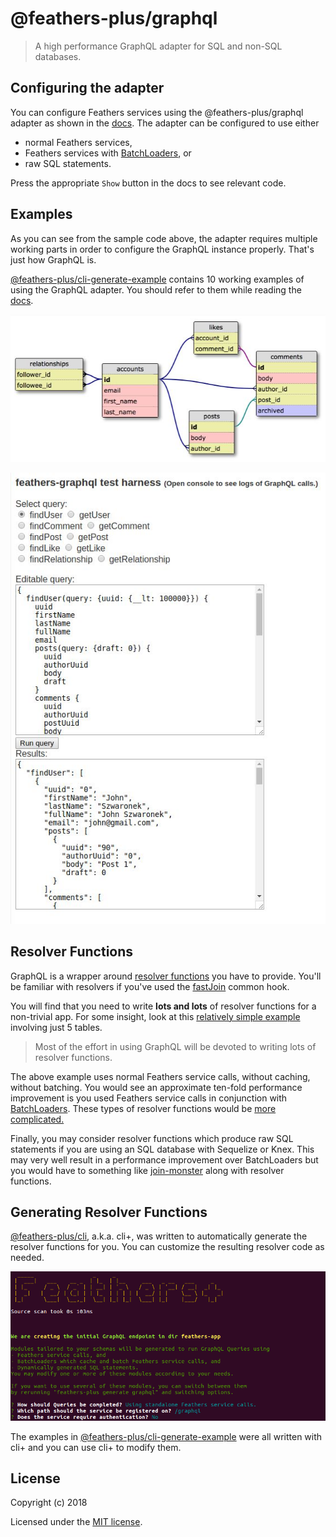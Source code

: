 # @feathers-plus/graphql

> A high performance GraphQL adapter for SQL and non-SQL databases.

## Configuring the adapter

You can configure Feathers services using the @feathers-plus/graphql adapter as shown in the
[docs](https://generator.feathers-plus.com/api/#graphql).
The adapter can be configured to use either
- normal Feathers services,
- Feathers services with [BatchLoaders](https://feathers-plus.github.io/v1/batch-loader/), or
- raw SQL statements.

Press the appropriate `Show` button in the docs to see relevant code.

## Examples

As you can see from the sample code above,
the adapter requires multiple working parts in order to configure the GraphQL instance properly.
That's just how GraphQL is.

[@feathers-plus/cli-generate-example](https://github.com/feathers-plus/cli-generator-example)
contains 10 working examples of using the GraphQL adapter.
You should refer to them while reading the [docs](https://generator.feathers-plus.com/).

![example database schema](./docs/schema.jpg)

![example test harness](./docs/test-harness.jpg)

## Resolver Functions

GraphQL is a wrapper around [resolver functions](https://graphql.org/learn/execution/#root-fields-resolvers)
you have to provide.
You'll be familiar with resolvers if you've used the [fastJoin](https://feathers-plus.github.io/v1/feathers-hooks-common/guide.html#fastJoin)
common hook.

You will find that you need to write **lots and lots** of resolver functions for a non-trivial app.
For some insight, look at this
[relatively simple example](https://github.com/feathers-plus/cli-generator-example/blob/master/js-nedb-services/src/services/graphql/service.resolvers.js)
involving just 5 tables.

> Most of the effort in using GraphQL will be devoted to writing lots of resolver functions.

The above example uses normal Feathers service calls, without caching, without batching.
You would see an approximate ten-fold performance improvement is you used Feathers service calls
in conjunction with [BatchLoaders](https://feathers-plus.github.io/v1/batch-loader/).
These types of resolver functions would be
[more complicated.](https://github.com/feathers-plus/cli-generator-example/blob/master/js-nedb-services/src/services/graphql/batchloader.resolvers.js) 

Finally, you may consider resolver functions which produce raw SQL statements
if you are using an SQL database with Sequelize or Knex.
This may very well result in a performance improvement over BatchLoaders
but you would have to something like [join-monster](https://join-monster.readthedocs.io/en/latest/)
along with resolver functions.

## Generating Resolver Functions

[@feathers-plus/cli](https://generator.feathers-plus.com/), a.k.a. cli+, was written to automatically generate
the resolver functions for you.
You can customize the resulting resolver code as needed.

![example generate graphql](./docs/generate-graphql.png)

The examples in [@feathers-plus/cli-generate-example](https://github.com/feathers-plus/cli-generator-example)
were all written with cli+
and you can use cli+ to modify them.

## License

Copyright (c) 2018

Licensed under the [MIT license](LICENSE).
